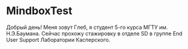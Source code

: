 # MindboxTest
Добрый день! 
Меня зовут Глеб, я студент 5-го курса МГТУ им. Н.Э.Баумана.
Сейчас прохожу стажировку в отделе SD в группе End User Support Лаборатории Касперского. 

